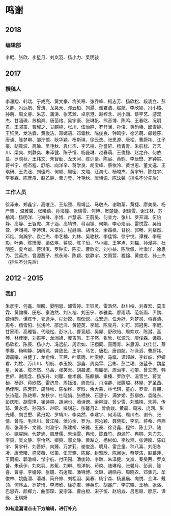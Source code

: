 # 鸣谢

## 2018

### 编辑部

李鲲、张欣、李星月、刘岚羽、杨小力、吴明骏

## 2017

### 撰稿人  

李潇翔、韩瑞、于成亮、黄文豪、梅笑寒、张乔峰、柯志芳、杨欣松、段凌立、彭义卿、冯远航、曾涛、龙昊天、邓云桓、刘灏、谢君洁、赵航、李欣颖、冯小楼、孙萌、周文睿、朱志、蒲涛、张艺瀚、卓京港、赵梓含、刘小涵、蔡宇艺、游双杰、甘涵瑛、苏榆鸿、唐茵格、吴宇豪、张琳帆、熊音博、陈鸣、王春呓、况明君、王邻笛、曹耀之、甘麒楠、张川、伍怡静、罗开澜、孙俊、黄韵榛、邱雪婷、王钰灵、龙浩霖、黄俊洁、邓嫣语、邓霜秋、陈俊良、钟鸣宇、徐艺萌、郎鳗莎、唐诵、陈梦琳、邹泞憶、耿华颖、杨斯琪、徐云逸、张思源、唐松、曹蔚祎、江子豪、胡晨波、高瑜、吴艳秋、袁仁杰、李艺楠、孙誉轩、杨青青、朱航标、万艺川、梁爽、刘静奕、朱泽健、陈子恒、杨曼琳、赵春萌、王俊懿、赵之齐、何依蔓、罗晛秋、王炜文、朱智勤、龙天河、练训豪、陈宸、黄鹤、李辰懋、罗钟实、蒋书宁、杨杰程、舒培、向洋辛、蒋学良、胡宝峰、蔡依泠、黄世恩、董文逸、王琪研、王先淦、刘佳玲、何顺、周密、文璐、汪海弋、杨竣杰、黄宇轩、陈虹宇、李春霖、陈彦舟、赵乙静、曹力登、叶艳秋、唐诗语、陈泫铭（排名不分先后）
 
### 工作人员  

徐泽来、郑鑫宇、高唯芷、王紫颐、周靖芸、马敬杰、谢璐蕖、黄捷、廖美昊、杨严肇 、温雅馨、张曦蓓、孙海幢、张瑞雪、何博、贺楚婕、谢瑞雪、谢江林、苏榆鸿、杨明洋、刁海峰、李博、卢慧语、王蔚昊、何宣力、张川、罗开澜、伍怡静、高静、王智虎、席子涵、高靖锋、蒋羽镇、何娟、李心焰丽、雷悦雯、吴怡萱、尹翊楠、李诗琪、朱语沁、程毹涵、胡博文、余霜枫、甘锐、郭畅、刘粲然、邓灿、向瀚宇、袁仁杰、李艺楠、刘林、吴艳秋、李佳锦、徐宁悦、谭棵、李雁影、叶紫、陈珊漫、梁依琳、蒋聪、陈子恒、马小媚、王宇点、刘韫、孙漫婷、杜明鉴、夏今雄、蒋淇淇、罗钟实、陈实、曹欣奕、刘小益、陈欣佩、叶渝洋、徐思为、武英杰、曾源茜子、熊永琦、陈颖、姚静宇、文雨萱、程锦、黄俊龙、孙士杰（排名不分先后）

## 2012 - 2015

### 我们

朱彦宇、何鑫、唐盼、晏明思、邱雪婷、王钰灵、雷浩然、赵川榕、刘春宏、莫玉霖、黄韵榛、田彤、秦浩然、刘人榕、刘玉宁、李雅柔、廖雨晴、范新雨、尹鹏、魏诗韵、谭炼千、郭逢萍、程沥姣、周偲偲、龙安迪、任芳妤、刘梦灵、蒋鑫涛、周冬、杨雪阳、张浅吟、邵远洋、黄楚英、李越、陈昱丹、刘可、郭冠男、李鲲、甘家雨、高雅智、代晓松、彭冰儿、曹竞超、吴犀、舒欣怡、周欢欢、陈潜、高琴、林佳衡、刘振宇、龙洲旭、庞吉鸣、王子然、张欣、张源元、廖俊森、谭策、杨欣松、陈辰、杨小力、冯远航、周君如、汪栩同、聂雨青、米思源、赵佳佳、蔡季蓁、杨明静、胡雨珮、龚致民、王宇、马艺、唐松、唐自航、孙泳滔、曹蔚祎、谭晨曦、白健丁、龙俞伶、王茜、叶草雨、叶雯婷、马祺、谭超越、李虹岐、但妍君、刘柱、万山川、胡航、李玉姣、邵鑫、周奕霖、吕彬、彭兰珺、张蓝予、魏星星、黄圣、陈沛然、马茜、张笑天、胡晨波、周硼硝、周治宇、程攀、曾文懋、韩世俨、谢雨含、杨东升、刘馨、詹术巍、陈麒麟、秦榛、罗欣宇、温雪兰、蒋宜秘、杨迥、蒋欣然、雷济舟、周钰洁、周贵恒、肖瑞卿、张腾越、林犀、罗圣西、杨佳明、陈芳菲、周静秋、陈柏桦、罗晗、余大蒙、林弋琪、童心、罗雪、肖翱、张诗蕴、陈艳寒、龙秋宇、杜晓娟、张栖侠、石惠宁、满梦娇、彭柳依、袁隆东、彭庆阳、胡雪琪、崔诗爽、胡澜也、蔺诗偲、余柳璇、曾少雪、刘璐桡、朱婷、传琦、黄永炀、孙园杰、赵昭、操甜芯、张馨月2、曾俞竣、黄晨、周液、庞涵、彭光耀、胡世懋、黄丹妮、罗靖川、李奕然、李建宇、何浠瑞、周川杰、谢令、张倩、曾亮、毛旭川、曾江陵、侯沁余、罗为、何沁颖、聂晓松、李凯、蒋希、蒋燕眉、张潇予、文雅、刘渝宁、陈建桥、宋雅、王豪、徐诗鑫、程帅、陈士尹、陆沁、鲍睿娴、代梦迪、周彦儒、朱瑞雪、冉玲、陈垚竹、游源竹、冉桐、刘力夫、李爽、吴文静、李怡然、卿爽、邬文静、黄犁之、杨彬如、李牧鸿、张诗皎、陈虹宇、黄宇轩、刘晋妤、向臻、万梦莉、谢俊逸、明月、雷芷童、种八喜、刘阳冬凌、唐莹曦、盛荍薇、张策、伍天骐、陈宸、封雅欣、陈闻达、蔡梦洁、赵幕萍、王雨桐、郭渝峰、邹宇航、付田园、潘俊珅、李璐、朱泽健、文岚、秦昊茜、罗岚馨、朱荻伊、刘岚羽、苏蕉、刘琳、周洋帆、苟晓、陆琳玲、张馨月、彭涧、陈睿、曹睿、李婧婷、张珊、石逍雁、潘锦博、文璐、胡皓丹、周晓农、邓集元、牟俊林、姚能潘、潘越、简齐修、刘松羽、吴春、杨宇森、杨晨晨、向悦、金洋、戴领、何林孟、罗梦琦、李沛欣、徐亦君、傅英东、胡鑫广、李宗徽、王杨、张洛、巴思齐、颜椰力、曲邵琛、夏宗泽、曹白橙、宋子恒、赵培焱、吕思颖、廖原、谭缘、王琪妍


**如有遗漏请点击下方编辑，进行补充**



